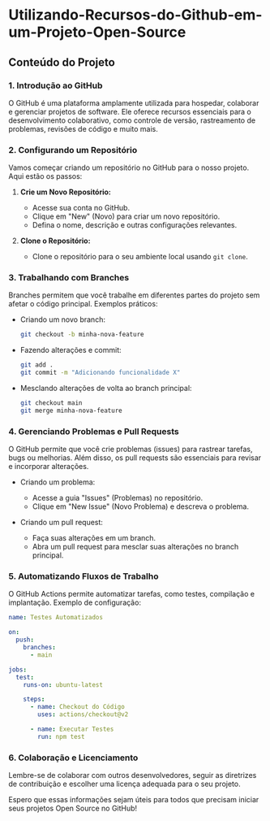 # Utilizando-Recursos-do-Github-em-um-Projeto-Open-Source

## Conteúdo do Projeto

### 1. Introdução ao GitHub
O GitHub é uma plataforma amplamente utilizada para hospedar, colaborar e gerenciar projetos de software. Ele oferece recursos essenciais para o desenvolvimento colaborativo, como controle de versão, rastreamento de problemas, revisões de código e muito mais.

### 2. Configurando um Repositório
Vamos começar criando um repositório no GitHub para o nosso projeto. Aqui estão os passos:

1. **Crie um Novo Repositório:**
   - Acesse sua conta no GitHub.
   - Clique em "New" (Novo) para criar um novo repositório.
   - Defina o nome, descrição e outras configurações relevantes.

2. **Clone o Repositório:**
   - Clone o repositório para o seu ambiente local usando `git clone`.

### 3. Trabalhando com Branches
Branches permitem que você trabalhe em diferentes partes do projeto sem afetar o código principal. Exemplos práticos:

- Criando um novo branch:
  ```bash
  git checkout -b minha-nova-feature
  ```

- Fazendo alterações e commit:
  ```bash
  git add .
  git commit -m "Adicionando funcionalidade X"
  ```

- Mesclando alterações de volta ao branch principal:
  ```bash
  git checkout main
  git merge minha-nova-feature
  ```

### 4. Gerenciando Problemas e Pull Requests
O GitHub permite que você crie problemas (issues) para rastrear tarefas, bugs ou melhorias. Além disso, os pull requests são essenciais para revisar e incorporar alterações.

- Criando um problema:
  - Acesse a guia "Issues" (Problemas) no repositório.
  - Clique em "New Issue" (Novo Problema) e descreva o problema.

- Criando um pull request:
  - Faça suas alterações em um branch.
  - Abra um pull request para mesclar suas alterações no branch principal.

### 5. Automatizando Fluxos de Trabalho
O GitHub Actions permite automatizar tarefas, como testes, compilação e implantação. Exemplo de configuração:

```yaml
name: Testes Automatizados

on:
  push:
    branches:
      - main

jobs:
  test:
    runs-on: ubuntu-latest

    steps:
      - name: Checkout do Código
        uses: actions/checkout@v2

      - name: Executar Testes
        run: npm test
```

### 6. Colaboração e Licenciamento
Lembre-se de colaborar com outros desenvolvedores, seguir as diretrizes de contribuição e escolher uma licença adequada para o seu projeto.

Espero que essas informações sejam úteis para todos que precisam iniciar seus projetos Open Source no GitHub!
